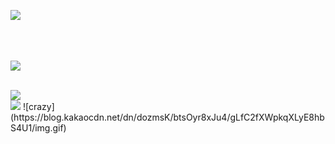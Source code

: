 <img src="https://img1.daumcdn.net/thumb/R1280x0/?scode=mtistory2&fname=https%3A%2F%2Fblog.kakaocdn.net%2Fdn%2FbeN1hg%2FbtsOwd5bACm%2FVJeOWW6zFcKwKAGQuMXefk%2Fimg.png"> <br><br><br><br>


<img src="https://img1.daumcdn.net/thumb/R1280x0/?scode=mtistory2&fname=https%3A%2F%2Fblog.kakaocdn.net%2Fdn%2FmbllV%2FbtsOxMZCmOv%2FZHc8BxfVbZDi4sGcMxXxI1%2Fimg.png"><br><br>


<img src="https://img1.daumcdn.net/thumb/R1280x0/?scode=mtistory2&fname=https%3A%2F%2Fblog.kakaocdn.net%2Fdn%2FbD4yd2%2FbtsOwwX8jsk%2F0oNolsdkqkcWchw3N3L1Ck%2Fimg.webp">

<br>

<img src="https://blog.kakaocdn.net/dn/d01jEn/btsOv6Zphne/27CiDrf3OBpZ3vF4WKxwx1/img.gif">
![crazy](https://blog.kakaocdn.net/dn/dozmsK/btsOyr8xJu4/gLfC2fXWpkqXLyE8hbS4U1/img.gif)
